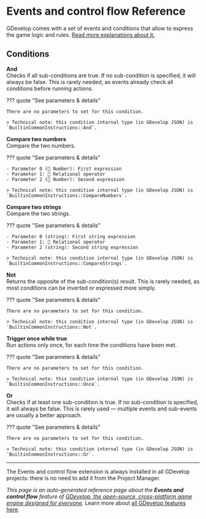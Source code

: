 # Events and control flow Reference

GDevelop comes with a set of events and conditions that allow to express the game logic and rules. [Read more explanations about it.](/gdevelop5/all-features/advanced-conditions)

## Conditions

**And**  
Checks if all sub-conditions are true. If no sub-condition is specified, it will always be false. This is rarely needed, as events already check all conditions before running actions.

??? quote "See parameters & details"

    There are no parameters to set for this condition.

    > Technical note: this condition internal type (in GDevelop JSON) is `BuiltinCommonInstructions::And`.

**Compare two numbers**  
Compare the two numbers.

??? quote "See parameters & details"

    - Parameter 0 (🔢 Number): First expression
    - Parameter 1: 🟰 Relational operator
    - Parameter 2 (🔢 Number): Second expression

    > Technical note: this condition internal type (in GDevelop JSON) is `BuiltinCommonInstructions::CompareNumbers`.

**Compare two strings**  
Compare the two strings.

??? quote "See parameters & details"

    - Parameter 0 (string): First string expression
    - Parameter 1: 🟰 Relational operator
    - Parameter 2 (string): Second string expression

    > Technical note: this condition internal type (in GDevelop JSON) is `BuiltinCommonInstructions::CompareStrings`.

**Not**  
Returns the opposite of the sub-condition(s) result. This is rarely needed, as most conditions can be inverted or expressed more simply.

??? quote "See parameters & details"

    There are no parameters to set for this condition.

    > Technical note: this condition internal type (in GDevelop JSON) is `BuiltinCommonInstructions::Not`.

**Trigger once while true**  
Run actions only once, for each time the conditions have been met.

??? quote "See parameters & details"

    There are no parameters to set for this condition.

    > Technical note: this condition internal type (in GDevelop JSON) is `BuiltinCommonInstructions::Once`.

**Or**  
Checks if at least one sub-condition is true. If no sub-condition is specified, it will always be false. This is rarely used — multiple events and sub-events are usually a better approach.

??? quote "See parameters & details"

    There are no parameters to set for this condition.

    > Technical note: this condition internal type (in GDevelop JSON) is `BuiltinCommonInstructions::Or`.





---

The Events and control flow extension is always installed in all GDevelop projects: there is no need to add it from the Project Manager.

*This page is an auto-generated reference page about the **Events and control flow** feature of [GDevelop, the open-source, cross-platform game engine designed for everyone](https://gdevelop.io/).* Learn more about [all GDevelop features here](/gdevelop5/all-features).